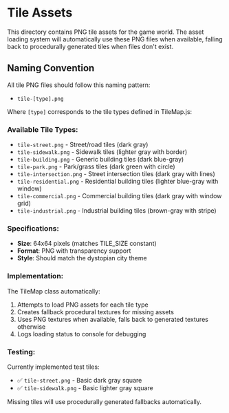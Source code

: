 # Tile Assets

This directory contains PNG tile assets for the game world. The asset loading system will automatically use these PNG files when available, falling back to procedurally generated tiles when files don't exist.

## Naming Convention

All tile PNG files should follow this naming pattern:
- `tile-[type].png`

Where `[type]` corresponds to the tile types defined in TileMap.js:

### Available Tile Types:
- `tile-street.png` - Street/road tiles (dark gray)
- `tile-sidewalk.png` - Sidewalk tiles (lighter gray with border)
- `tile-building.png` - Generic building tiles (dark blue-gray)
- `tile-park.png` - Park/grass tiles (dark green with circle)
- `tile-intersection.png` - Street intersection tiles (dark gray with lines)
- `tile-residential.png` - Residential building tiles (lighter blue-gray with window)
- `tile-commercial.png` - Commercial building tiles (dark gray with window grid)
- `tile-industrial.png` - Industrial building tiles (brown-gray with stripe)

### Specifications:
- **Size**: 64x64 pixels (matches TILE_SIZE constant)
- **Format**: PNG with transparency support
- **Style**: Should match the dystopian city theme

### Implementation:
The TileMap class automatically:
1. Attempts to load PNG assets for each tile type
2. Creates fallback procedural textures for missing assets
3. Uses PNG textures when available, falls back to generated textures otherwise
4. Logs loading status to console for debugging

### Testing:
Currently implemented test tiles:
- ✅ `tile-street.png` - Basic dark gray square
- ✅ `tile-sidewalk.png` - Basic lighter gray square

Missing tiles will use procedurally generated fallbacks automatically.